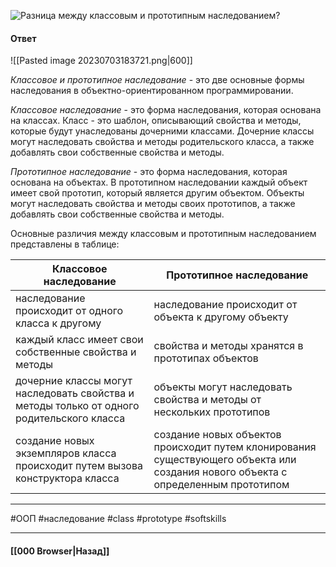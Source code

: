 ![Разница между классовым и прототипным наследованием?](https://youtu.be/rWEsjNWBoIE?t=751)

#### Ответ

![[Pasted image 20230703183721.png|600]]

*Классовое и прототипное наследование* - это две основные формы наследования в объектно-ориентированном программировании.

*Классовое наследование* - это форма наследования, которая основана на классах. 
Класс - это шаблон, описывающий свойства и методы, которые будут унаследованы дочерними классами. Дочерние классы могут наследовать свойства и методы родительского класса, а также добавлять свои собственные свойства и методы.

*Прототипное наследование* - это форма наследования, которая основана на объектах. 
В прототипном наследовании каждый объект имеет свой прототип, который является другим объектом. Объекты могут наследовать свойства и методы своих прототипов, а также добавлять свои собственные свойства и методы.

Основные различия между классовым и прототипным наследованием представлены в таблице:

| **Классовое наследование**                                                                | **Прототипное наследование**                                                                                                      |
| ----------------------------------------------------------------------------------------- | --------------------------------------------------------------------------------------------------------------------------------- |
| наследование происходит от одного класса к другому                                        | наследование происходит от объекта к другому объекту                                                                              |
| каждый класс имеет свои собственные свойства и методы                                     | свойства и методы хранятся в прототипах объектов                                                                                  |
| дочерние классы могут наследовать свойства и методы только от одного родительского класса | объекты могут наследовать свойства и методы от нескольких прототипов                                                              |
| создание новых экземпляров класса происходит путем вызова конструктора класса             | создание новых объектов происходит путем клонирования существующего объекта или создания нового объекта с определенным прототипом | 

___
#ООП #наследование #class #prototype #softskills

___

#### [[000 Browser|Назад]]